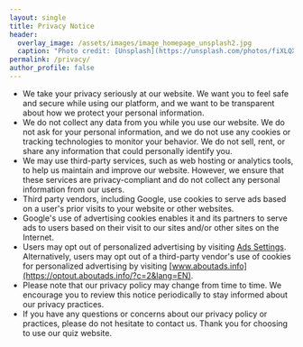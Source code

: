 ```yaml
---
layout: single
title: Privacy Notice
header:
  overlay_image: /assets/images/image_homepage_unsplash2.jpg
  caption: "Photo credit: [Unsplash](https://unsplash.com/photos/fiXLQXAhCfk?utm_source=unsplash&utm_medium=referral&utm_content=creditShareLink)"
permalink: /privacy/
author_profile: false
---
```


- We take your privacy seriously at our website. We want you to feel safe and secure while using our platform, and we want to be transparent about how we protect your personal information.
- We do not collect any data from you while you use our website. We do not ask for your personal information, and we do not use any cookies or tracking technologies to monitor your behavior. We do not sell, rent, or share any information that could personally identify you.
- We may use third-party services, such as web hosting or analytics tools, to help us maintain and improve our website. However, we ensure that these services are privacy-compliant and do not collect any personal information from our users.
- Third party vendors, including Google, use cookies to serve ads based on a user's prior visits to your website or other websites.
- Google's use of advertising cookies enables it and its partners to serve ads to users based on their visit to our sites and/or other sites on the Internet.
- Users may opt out of personalized advertising by visiting [Ads Settings](https://www.google.com/settings/ads). Alternatively, users may opt out of a third-party vendor's use of cookies for personalized advertising by visiting [www.aboutads.info](https://optout.aboutads.info/?c=2&lang=EN).
- Please note that our privacy policy may change from time to time. We encourage you to review this notice periodically to stay informed about our privacy practices.
- If you have any questions or concerns about our privacy policy or practices, please do not hesitate to contact us. Thank you for choosing to use our quiz website.